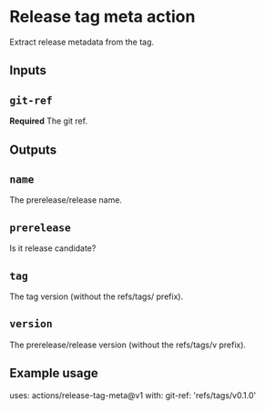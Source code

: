 # Release tag meta action

Extract release metadata from the tag.

## Inputs

## `git-ref`

**Required** The git ref.

## Outputs

## `name`

The prerelease/release name.

## `prerelease`

Is it release candidate?

## `tag`

The tag version (without the refs/tags/ prefix).

## `version`

The prerelease/release version (without the refs/tags/v prefix).

## Example usage

uses: actions/release-tag-meta@v1
with:
  git-ref: 'refs/tags/v0.1.0'
